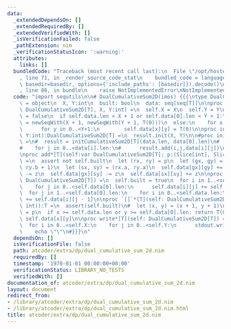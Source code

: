 ```yaml
---
data:
  _extendedDependsOn: []
  _extendedRequiredBy: []
  _extendedVerifiedWith: []
  _isVerificationFailed: false
  _pathExtension: nim
  _verificationStatusIcon: ':warning:'
  attributes:
    links: []
  bundledCode: "Traceback (most recent call last):\n  File \"/opt/hostedtoolcache/Python/3.9.6/x64/lib/python3.9/site-packages/onlinejudge_verify/documentation/build.py\"\
    , line 71, in _render_source_code_stat\n    bundled_code = language.bundle(stat.path,\
    \ basedir=basedir, options={'include_paths': [basedir]}).decode()\n  File \"/opt/hostedtoolcache/Python/3.9.6/x64/lib/python3.9/site-packages/onlinejudge_verify/languages/nim.py\"\
    , line 86, in bundle\n    raise NotImplementedError\nNotImplementedError\n"
  code: "import sequtils\n\n# DualCumulativeSum2D(imos) {{{\ntype DualCumulativeSum2D*[T]\
    \ = object\n  X, Y:int\n  built: bool\n  data: seq[seq[T]]\n\nproc init*[T](self:var\
    \ DualCumulativeSum2D[T], X, Y:int) =\n  self.X = X\n  self.Y = Y\n  self.built\
    \ = false\n  if self.data.len < X + 1 or self.data[0].len < Y + 1:\n    self.data\
    \ = newSeqWith(X + 1, newSeqWith(Y + 1, T(0)))\n  else:\n    for x in 0..<X+1:\n\
    \      for y in 0..<Y+1:\n        self.data[x][y] = T(0)\n\nproc initDualCumulativeSum2D*[T](X,\
    \ Y:int):DualCumulativeSum2D[T] =\n  result.init(X, Y)\n\n#proc initDualCumulativeSum2D[T](data:seq[seq[T]]):CumulativeSum2D[T]\
    \ =\n#  result = initCumulativeSum2D[T](data.len, data[0].len)\n#  for i in 0..<data.len:\n\
    #    for j in 0..<data[i].len:\n#      result.add(i,j,data[i][j])\n#  result.build()\n\
    \nproc add*[T](self:var DualCumulativeSum2D[T]; p:(Slice[int], Slice[int]), z:T)\
    \ =\n  assert not self.built\n  let (rx, ry) = p\n  let (gx, gy) = (rx.b + 1,\
    \ ry.b + 1)\n  let (sx, sy) = (rx.a, ry.a)\n  self.data[gx][gy] += z\n  self.data[sx][gy]\
    \ -= z\n  self.data[gx][sy] -= z\n  self.data[sx][sy] += z\n\nproc build*[T](self:var\
    \ DualCumulativeSum2D[T]) =\n  self.built = true\n  for i in 1..<self.data.len:\n\
    \    for j in 0..<self.data[0].len:\n      self.data[i][j] += self.data[i - 1][j]\n\
    \  for j in 1..<self.data[0].len:\n    for i in 0..<self.data.len:\n      self.data[i][j]\
    \ += self.data[i][j - 1]\n\nproc `[]`*[T](self: DualCumulativeSum2D[T], p:(int,\
    \ int)):T =\n  assert(self.built)\n#  let (x, y) = (x + 1, y + 1)\n  let (x, y)\
    \ = p\n  if x >= self.data.len or y >= self.data[0].len: return T(0)\n  return\
    \ self.data[x][y]\n\nproc write*[T](self: DualCumulativeSum2D[T]) =\n  assert(self.built)\n\
    \  for i in 0..<self.X:\n    for j in 0..<self.Y:\n      stdout.write(self[i,j])\n\
    \    echo \"\"\n#}}}\n"
  dependsOn: []
  isVerificationFile: false
  path: atcoder/extra/dp/dual_cumulative_sum_2d.nim
  requiredBy: []
  timestamp: '1970-01-01 00:00:00+00:00'
  verificationStatus: LIBRARY_NO_TESTS
  verifiedWith: []
documentation_of: atcoder/extra/dp/dual_cumulative_sum_2d.nim
layout: document
redirect_from:
- /library/atcoder/extra/dp/dual_cumulative_sum_2d.nim
- /library/atcoder/extra/dp/dual_cumulative_sum_2d.nim.html
title: atcoder/extra/dp/dual_cumulative_sum_2d.nim
---
```

